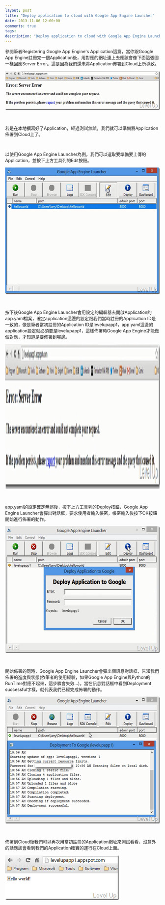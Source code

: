 ```yaml
---
layout: post
title: "Deploy application to cloud with Google App Engine Launcher"
date: 2013-11-06 12:00:00
comments: true
tags: 
description: "Deploy application to cloud with Google App Engine Launcher"
---
```

<p>
	參閱筆者Registering Google App Engine's Application這篇，當你跟Google App Engine註冊完一個Application後，用對應的網址連上去應該會像下面這張圖一樣回應Server Error。這是因為我們還未將Application佈署到Cloud上所導致。</p>
<p>
	<img alt="image" border="0" height="128" src="\images\posts\ae620262-228f-4473-ba0f-141d093487af\image_thumb_1.png" width="644" /></p>
<p>
	 </p>
<p>
	若是在本地撰寫好了Application，經過測試無誤，我們就可以準備將Application佈署到Cloud上了。</p>
<p>
	 </p>
<p>
	以使用Google App Engine Launcher為例，我們可以選取要準備要上傳的Application，並按下上方工具列的Edit按鈕。</p>
<p>
	<img alt="image" border="0" height="413" src="\images\posts\ae620262-228f-4473-ba0f-141d093487af\image_thumb_2.png" style="border-top: 0px; border-right: 0px; border-bottom: 0px; border-left: 0px" width="578" /></p>
<p>
	 </p>
<p>
	按下後Google App Engine Launcher會用設定的編輯器去開啟Application的app.yaml檔案，確定application這邊的設定跟我們當時註冊的Application ID是一致的，像是筆者當初註冊的Application ID是levelupapp1，app.yaml這邊的application設定就必須要是levelupapp1，這樣佈署時Google App Engine才能做個對應，才知道是要佈署到哪邊。</p>
<p>
	<img alt="image" border="0" height="472" src="\images\posts\ae620262-228f-4473-ba0f-141d093487af\image_thumb_1.png" style="border-top: 0px; border-right: 0px; border-bottom: 0px; border-left: 0px" width="644" /></p>
<p>
	 </p>
<p>
	app.yaml的設定確定無誤後，按下上方工具列的Deploy按鈕，Google App Engine Launcher會彈出對話框，要求使用者輸入帳密，帳密輸入後按下OK按鈕開始進行佈署的動作。</p>
<p>
	<img alt="image" border="0" height="413" src="\images\posts\ae620262-228f-4473-ba0f-141d093487af\image_thumb_3.png" style="border-top: 0px; border-right: 0px; border-bottom: 0px; border-left: 0px" width="578" /></p>
<p>
	 </p>
<p>
	開始佈署的同時，Google App Engine Launcher會彈出個訊息對話框，告知我們佈署的進度與狀態(依筆者的使用經驗，如果Google App Engine與Python的RunTime對應不起來，這步驟會失效...)。當在訊息對話框中看到Deployment successful字樣，就代表我們已經完成佈署的動作。</p>
<p>
	<img alt="image" border="0" height="414" src="\images\posts\ae620262-228f-4473-ba0f-141d093487af\image_thumb_4.png" style="border-top: 0px; border-right: 0px; border-bottom: 0px; border-left: 0px" width="579" /></p>
<p>
	 </p>
<p>
	佈署到Cloud後我們可以再次用當初註冊的Application網址來測試看看，沒意外的話應該會看到我們的Application確實的運行在Cloud上面。</p>
<p>
	<img alt="image" border="0" height="147" src="\images\posts\ae620262-228f-4473-ba0f-141d093487af\image_thumb_5.png" style="border-top: 0px; border-right: 0px; border-bottom: 0px; border-left: 0px" width="371" /></p>
